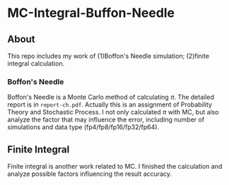 # MC-Integral-Buffon-Needle
## About
This repo includes my work of (1)Boffon's Needle simulation; (2)finite integral calculation. 
### Boffon's Needle
Boffon's Needle is a Monte Carlo method of calculating $\pi$. The detailed report is in `report-ch.pdf`. Actually this is an assignment of Probability Theory and Stochastic Process.
I not only calculated $\pi$ with MC, but also analyze the factor that may influence the error, including number of simulations and data type (fp4/fp8/fp16/fp32/fp64). 
## Finite Integral
Finite integral is another work related to MC. I finished the calculation and analyze possible factors influencing the result accuracy.
